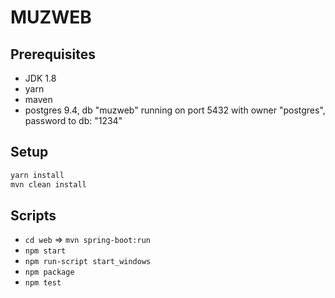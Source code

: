 # MUZWEB

## Prerequisites
- JDK 1.8
- yarn
- maven
- postgres 9.4, db "muzweb" running on port 5432 with owner "postgres", password to db: "1234"

## Setup
```bash
yarn install
mvn clean install
```

## Scripts
- `cd web` => `mvn spring-boot:run`
- `npm start`
- `npm run-script start_windows`
- `npm package`
- `npm test`